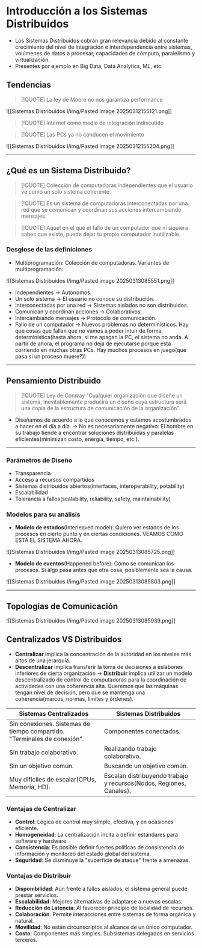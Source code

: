 # Introducción a los Sistemas Distribuidos
- Los Sistemas Distribuidos cobran gran relevancia debido al constante crecimiento del nivel de integración e interdependencia entre sistemas, volúmenes de datos a procesar, capacidades de cómputo, paralelismo y virtualización.
- Presentes por ejemplo en Big Data, Data Analytics, ML, etc.

## Tendencias

> [!QUOTE] La ley de Moore no nos garantiza performance

![[Sistemas Distribuidos I/img/Pasted image 20250312155121.png]]

> [!QUOTE] Internet como medio de integración indiscutido

> [!QUOTE] Las PCs ya no conducen el movimiento

![[Sistemas Distribuidos I/img/Pasted image 20250312155204.png]]

---

## ¿Qué es un Sistema Distribuido?


> [!QUOTE] Colección de computadoras independientes que el usuario ve como un solo sistema coherente.

> [!QUOTE] Es un sistema de computadoras interconectadas por una red que se comunican y coordinan sus acciones intercambiando mensajes.

> [!QUOTE] Aquel en el que el fallo de un computador que ni siquiera sabes que existe, puede dejar tu propio computador inutilizable.

### Desglose de las definiciones
- Multiprogramación: Colección de computadoras. Variantes de multiprogramación:

![[Sistemas Distribuidos I/img/Pasted image 20250313085551.png]]

- Independientes -> Autónomos.
- Un solo sistema -> El usuario no conoce su distribución.
- Interconectadas por una red -> Sistemas aislados no son distribuidos.
- Comunican y coordinan acciones -> Colaborativos.
- Intercambiando mensajes -> Protocolo de comunicación.
- Fallo de un computador -> Nuevos problemas no determinísticos. Hay que cosas que fallan que no vamos a poder intuir de forma determinística(hasta ahora, si me apagan la PC, el sistema no anda. A partir de ahora, el programa no deja de ejecutarse porque está corriendo en muchas otras PCs. Hay muchos procesos en juego(qué pasa si un proceso muere?))


---
## Pensamiento Distribuido

> [!QUOTE] Ley de Conway
> “Cualquier organización que diseñe un sistema, inevitablemente producirá un diseño cuya estructura será una copia de la estructura de comunicación de la organización”.

- Diseñamos de acuerdo a lo que conocemos y estamos acostumbrados a hacer en el día a día. -> No es necesariamente negativo: El hombre en su trabajo tiende a encontrar soluciones distribuidas y paralelas eficientes(minimizan costo, energía, tiempo, etc.).


---
### Parámetros de Diseño
- Transparencia
- Acceso a recursos compartidos
- Sistemas distribuidos abiertos(interfaces, interoperability, potability)
- Escalabilidad
- Tolerancia a fallos(scalability, reliability, safety, maintainability)


### Modelos para su análisis
- **Modelo de estados**(Interleaved model): Quiero ver estados de los procesos en cierto punto y en ciertas condiciones. VEAMOS COMO ESTA EL SISTEMA AHORA.

![[Sistemas Distribuidos I/img/Pasted image 20250313085725.png]]

- **Modelo de eventos**(Happened before): Cómo se comunican los procesos. Si algo pasa antes que otra cosa, posiblemente sea la causa.

![[Sistemas Distribuidos I/img/Pasted image 20250313085803.png]]


---
## Topologías de Comunicación

![[Sistemas Distribuidos I/img/Pasted image 20250313085939.png]]

## Centralizados VS Distribuidos
- **Centralizar** implica la concentración de la autoridad en los niveles más altos de una jerarquía.
- **Descentralizar** implica transferir la toma de decisiones a eslabones inferiores de cierta organización -> **Distribuir** implica utilizar un modelo descentralizado de control de computadoras para la coordinación de actividades con una coherencia alta. Queremos que las máquinas tengan nivel de decisión, pero que se mantenga una coherencia(marcos, normas, límites y órdenes).

| Sistemas Centralizados                                                   | Sistemas Distribuidos                                               |
| ------------------------------------------------------------------------ | ------------------------------------------------------------------- |
| Sin conexiones. Sistemas de tiempo compartido. "Terminales de conexión". | Componentes conectados.                                             |
| Sin trabajo colaborativo.                                                | Realizando trabajo colaborativo.                                    |
| Sin un objetivo común.                                                   | Buscando un objetivo común.                                         |
| Muy difíciles de escalar(CPUs, Memoria, HD).                             | Escalan distribuyendo trabajo y recursos(Nodos, Regiones, Canales). |
### Ventajas de Centralizar
- **Control**: Lógica de control muy simple, efectiva, y en ocasiones eficiente.
- **Homogeneidad**: La centralización incita a definir estándares para software y hardware.
- **Consistencia**: Es posible definir fuertes políticas de consistencia de información y monitoreo del estado global del sistema.
- **Seguridad**: Se disminuye la "superficie de ataque" frente a amenazas.

### Ventajas de Distribuir
- **Disponibilidad**: Aún frente a fallos aislados, el sistema general puede prestar servicios.
- **Escalabilidad**: Mejores alternativas de adaptarse a nuevas escalas.
- **Reducción de Latencia**: Al favorecer principio de localidad de recursos.
- **Colaboración**: Permite interacciones entre sistemas de forma orgánica y natural.
- **Movilidad**: No están circunscriptos al alcance de un único computador.
- **Costo**: Componentes más simples. Subsistemas delegados en servicios terceros.

